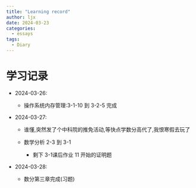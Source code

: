 ```yaml
---
title: "Learning record"
author: ljx
date: 2024-03-23
categories:
  - essays
tags:
  - Diary
---
```


# 学习记录

- 2024-03-26:

    -  操作系统内存管理:3-1-10 到 3-2-5 完成

- 2024-03-27:
    
    - 谁懂,突然发了个中科院的推免活动,等快点学数分高代了,我恨寒假去玩了
    - 数学分析 2-3 到 3-1
        
        - 剩下 3-1课后作业 11 开始的证明题

- 2024-03-28:

    - 数分第三章完成(习题)
